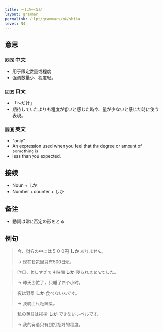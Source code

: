 ```yaml
---
title: 〜しか〜ない
layout: grammar
permalink: /jlpt/grammars/n4/shika
level: N4
---
```


## 意思

### 🇨🇳 中文

- 用于限定数量或程度
- 强调数量少、程度轻。

### 🇯🇵 日文

- 「〜だけ」
- 期待していたよりも程度が低いと感じた時や、量が少ないと感じた時に使う表現。

### 🇬🇧 英文

- "only"
- An expression used when you feel that the degree or amount of something is
- less than you expected.

## 接续

- Noun + しか
- Number + counter + しか

## 备注

- 動詞は常に否定の形をとる

## 例句

> 今、財布の中には５００円 **しか** ありません。
>
> → 现在钱包里只有500日元。

> 昨日、忙しすぎて４時間 **しか** 寝られませんでした。
>
> → 昨天太忙了，只睡了四个小时。

> 夜は野菜 **しか** 食べないんです。
>
> → 我晚上只吃蔬菜。

> 私の英語は挨拶 **しか** できないレベルです。
>
> → 我的英语只有到打招呼的程度。

